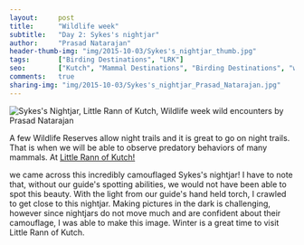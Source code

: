 ```yaml
---
layout:     post
title:      "Wildlife week"
subtitle:   "Day 2: Sykes's nightjar"
author:     "Prasad Natarajan"
header-thumb-img: "img/2015-10-03/Sykes's_nightjar_thumb.jpg"
tags:       ["Birding Destinations", "LRK"]
seo: 		["Kutch", "Mammal Destinations", "Birding Destinations", "wildlifeweek"]
comments:   true
sharing-img: "img/2015-10-03/Sykes's_nightjar_Prasad_Natarajan.jpg"
---
```



<img src="{{ site.baseurl }}/img/2015-10-03/Sykes's_nightjar_Prasad_Natarajan.jpg" alt="Sykes's Nightjar, Little Rann of Kutch, Wildlife week wild encounters by Prasad Natarajan">

<p>
A few Wildlife Reserves allow night trails and it is great to go on night trails. That is when we will be able to observe predatory behaviors of many mammals. At <a href="http://www.wilderhood.com/destination/Kutch">Little Rann of Kutch!</a></p> 
<p>
we came across this incredibly camouflaged Sykes's nightjar! I have to note that, without our guide's spotting abilities, we would not have been able to spot this beauty. With the light from our guide's hand held torch, I crawled to get close to this nightjar. Making pictures in the dark is challenging, however since nightjars do not move much and are confident about their camouflage, I was able to make this image. Winter is a great time to visit Little Rann of Kutch.</p>
